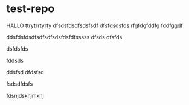 # test-repo

HALLO
ttrytrrtyrty
dfsdsfdsdfsdsfsdf
dfsfdsdsfds
rfgfdgfddfg
fddfggdf


ddsfdsfdsdfsdfsdfsdsfdsfdfsssss
dfsds
dfsfds


dsfdsfds


fddsds

ddsfsd
dfdsfsd


fsdsdfdsfs


fdsnjdsknjmknj
